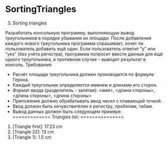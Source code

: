 # SortingTriangles
3. Sorting triangles

Разработать консольную программу, выполняющую вывод треугольников в порядке убывания их площади. 
После добавления каждого нового треугольника программа спрашивает, хочет ли пользователь добавить ещё один. 
Если пользователь ответит “y” или “yes” (без учёта регистра), программа попросит ввести данные для ещё одного треугольника, в противном случае – выводит результат в консоль.
Требования:
+ Расчёт площади треугольника должен производится по формуле Герона.
+ Каждый треугольник определяется именем и длинами его сторон. 
+ Формат ввода (разделитель - запятая): 
    <имя>, <длина стороны>, <длина стороны>, <длина стороны>
+ Приложение должно обрабатывать ввод чисел с плавающей точкой.
+ Ввод должен быть нечувствителен к регистру, пробелам, табам.
+ Вывод данных должен быть следующем примере:\
  ============= Triangles list: ===============
1. [Triangle first]: 17.23 сm
2. [Triangle 22]: 13 cm
3. [Triangle 1]: 1.5 cm
